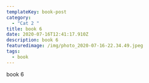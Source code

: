 ```yaml
---
templateKey: book-post
category:
  - "Cat 2 "
title: book 6
date: 2020-07-16T12:41:17.910Z
description: book 6
featuredimage: /img/photo_2020-07-16-22.34.49.jpeg
tags:
  - book
---
```

book 6